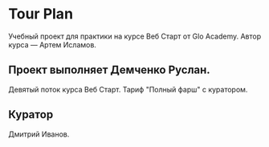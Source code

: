 # Tour Plan

Учебный проект для практики на курсе Веб Старт от Glo Academy.
Автор курса — Артем Исламов.

## Проект выполняет Демченко Руслан.

Девятый поток курса Веб Старт. Тариф "Полный фарш" с куратором.

## Куратор

Дмитрий Иванов.
